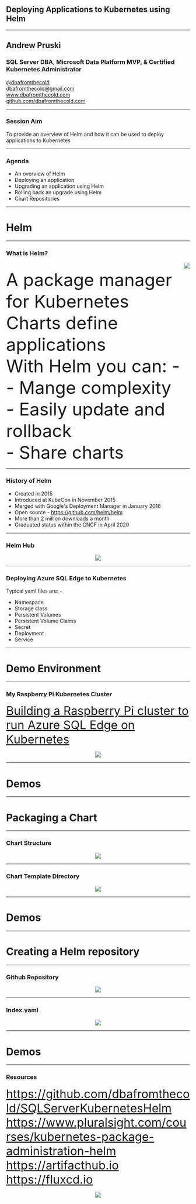 ## Deploying Applications to Kubernetes using Helm

---

## Andrew Pruski

### SQL Server DBA, Microsoft Data Platform MVP, & Certified Kubernetes Administrator
<!-- .slide: style="text-align: left;"> -->
<i class="fab fa-twitter"></i><a href="https://twitter.com/dbafromthecold">  @dbafromthecold</a><br>
<i class="fas fa-envelope"></i>  dbafromthecold@gmail.com<br>
<i class="fab fa-wordpress"></i>  www.dbafromthecold.com<br>
<i class="fab fa-github"></i><a href="https://github.com/dbafromthecold">  github.com/dbafromthecold.com</a>

---

### Session Aim
<!-- .slide: style="text-align: left;"> -->
To provide an overview of Helm and how it can be used to deploy applications to Kubernetes

---

### Agenda
<!-- .slide: style="text-align: left;"> -->
- An overview of Helm<br>
- Deploying an application<br>
- Upgrading an application using Helm<br>
- Rolling back an upgrade using Helm<br>
- Chart Repositories

---

# Helm

---

### What is Helm?

<img src="images/helm_logo.png"  style="float: right"/>
<!-- .slide: style="text-align: left;"> -->
<br>
<font size=8>
A package manager for Kubernetes<br>
Charts define applications<br>
With Helm you can: -<br>
    - Mange complexity<br>
    - Easily update and rollback<br>
    - Share charts<br>
</font>

---

### History of Helm
<!-- .slide: style="text-align: left;"> -->
- Created in 2015<br>
- Introduced at KubeCon in November 2015<br>
- Merged with Google's Deployment Manager in January 2016<br>
- Open source - https://github.com/helm/helm<br>
- More than 2 million downloads a month<br>
- Graduated status within the CNCF in April 2020<br>

---

### Helm Hub
<!-- .slide: style="text-align: left;"> -->
<p align="center">
<a href="https://artifacthub.io/">
<img src="images/artifact_hub.png" />
</a>
</p>

---

### Deploying Azure SQL Edge to Kubernetes
<!-- .slide: style="text-align: left;"> -->
Typical yaml files are: -<br>
- Namespace
- Storage class 
- Persistent Volumes
- Persistent Volume Claims
- Secret
- Deployment
- Service

---

# Demo Environment

---

### My Raspberry Pi Kubernetes Cluster
<!-- .slide: style="text-align: left;"> -->
<font size="6">
<a href="https://dbafromthecold.com/2020/11/30/building-a-raspberry-pi-cluster-to-run-azure-sql-edge-on-kubernetes/">Building a Raspberry Pi cluster to run Azure SQL Edge on Kubernetes</a><br>
</font>

<p align="center">
<img src="images/raspberrypi_kubernetes.png" />
</p>

---

# Demos

---

# Packaging a Chart

---

### Chart Structure
<!-- .slide: style="text-align: left;"> -->
<p align="center">
<img src="images/chart_directory.png" />
</p>

---

### Chart Template Directory
<!-- .slide: style="text-align: left;"> -->
<p align="center">
<img src="images/chart_template_directory.png" />
</p>

---

# Demos

---

# Creating a Helm repository

---

### Github Repository
<!-- .slide: style="text-align: left;"> -->
<p align="center">
<img src="images/helm_repository.png" />
</p>

---

### Index.yaml
<!-- .slide: style="text-align: left;"> -->
<p align="center">
<img src="images/index_yaml.png" />
</p>

---

# Demos

---

### Resources
<!-- .slide: style="text-align: left;"> -->
<font size="6">
<a href="https://github.com/dbafromthecold/SQLServerKubernetesHelm">https://github.com/dbafromthecold/SQLServerKubernetesHelm</a><br>
<a href="https://www.pluralsight.com/courses/kubernetes-package-administration-helm">https://www.pluralsight.com/courses/kubernetes-package-administration-helm</a><br>
<a href="https://artifacthub.io/">https://artifacthub.io</a><br>
<a href="https://fluxcd.io/">https://fluxcd.io</a><br>
</font>

<p align="center">
<img src="images/qr_code.png" />
</p>